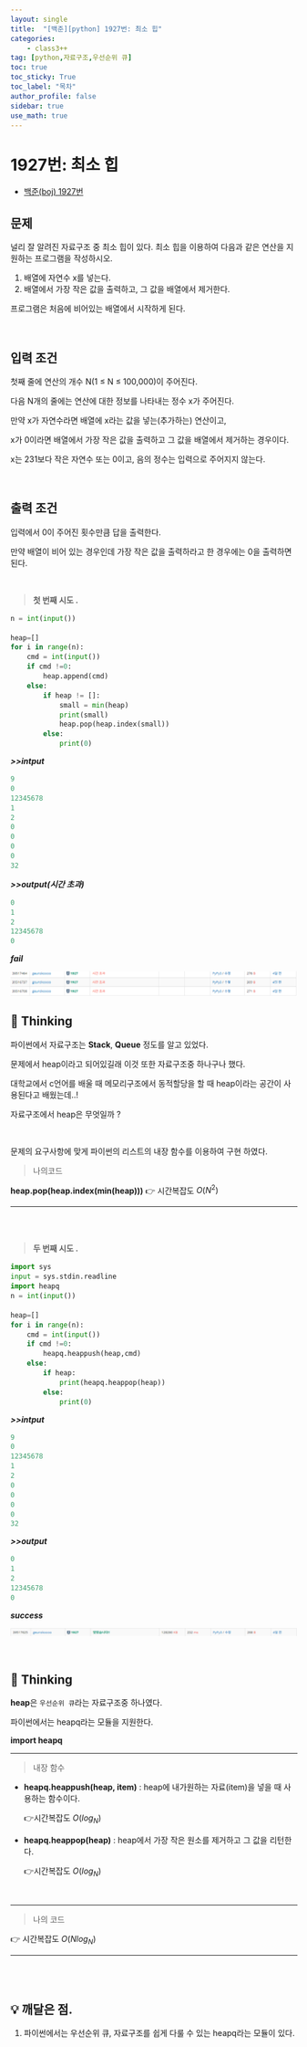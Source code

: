 ```yaml
---
layout: single
title:  "[백준][python] 1927번: 최소 힙"
categories: 
    - class3++
tag: [python,자료구조,우선순위 큐]
toc: true
toc_sticky: True
toc_label: "목차"
author_profile: false
sidebar: true
use_math: true
---
```


# 1927번: 최소 힙

* [백준(boj) 1927번](https://www.acmicpc.net/problem/1927)



## 문제

널리 잘 알려진 자료구조 중 최소 힙이 있다. 최소 힙을 이용하여 다음과 같은 연산을 지원하는 프로그램을 작성하시오.

1. 배열에 자연수 x를 넣는다.
2. 배열에서 가장 작은 값을 출력하고, 그 값을 배열에서 제거한다.

프로그램은 처음에 비어있는 배열에서 시작하게 된다.

<br/>

## 입력 조건

첫째 줄에 연산의 개수 N(1 ≤ N ≤ 100,000)이 주어진다. 

다음 N개의 줄에는 연산에 대한 정보를 나타내는 정수 x가 주어진다. 

만약 x가 자연수라면 배열에 x라는 값을 넣는(추가하는) 연산이고, 

x가 0이라면 배열에서 가장 작은 값을 출력하고 그 값을 배열에서 제거하는 경우이다. 

x는 231보다 작은 자연수 또는 0이고, 음의 정수는 입력으로 주어지지 않는다.

<br/>

## 출력 조건

입력에서 0이 주어진 횟수만큼 답을 출력한다. 

만약 배열이 비어 있는 경우인데 가장 작은 값을 출력하라고 한 경우에는 0을 출력하면 된다.

<br/>

> **첫 번째 시도 .**

```python
n = int(input())

heap=[]
for i in range(n):
    cmd = int(input())
    if cmd !=0:
        heap.append(cmd)
    else:
        if heap != []:
            small = min(heap)
            print(small)
            heap.pop(heap.index(small))
        else:
            print(0)
```

 ***>>intput***

```python
9
0
12345678
1
2
0
0
0
0
32
```

 ***>>output(시간 초과)***

```python
0
1
2
12345678
0               
```

 ***fail***

![image-20220228185016277]({{geunskoo.github.io}}/../images/2022-02-28-boj-1927/image-20220228185016277.png)

## 🌝 Thinking

파이썬에서 자료구조는 **Stack**, **Queue** 정도를 알고 있었다.

문제에서 heap이라고 되어있길래 이것 또한 자료구조중 하나구나 했다.

대학교에서 c언어를 배울 때 메모리구조에서 동적할당을 할 때 heap이라는 공간이 사용된다고 배웠는데..!

자료구조에서 heap은 무엇일까 ?

<br/>

문제의 요구사항에 맞게 파이썬의 리스트의 내장 함수를 이용하여 구현 하였다.

> 나의코드

**heap.pop(heap.index(min(heap)))** 👉 시간복잡도 $O(N^2)$ 

***

<br/>

<br/>

> **두 번째 시도 .**

```python
import sys
input = sys.stdin.readline
import heapq
n = int(input())

heap=[]
for i in range(n):
    cmd = int(input())
    if cmd !=0:
        heapq.heappush(heap,cmd)
    else:
        if heap:
            print(heapq.heappop(heap))
        else:
            print(0)
```

 ***>>intput***

```python
9
0
12345678
1
2
0
0
0
0
32
```

 ***>>output***

```python
0
1
2
12345678
0
```

 ***success***

![image-20220228185200023]({{geunskoo.github.io}}/../images/2022-02-28-boj-1927/image-20220228185200023.png)

<br/>

## 🌝 Thinking

**heap**은 `우선순위 큐`라는 자료구조중 하나였다.

파이썬에서는 heapq라는 모듈을 지원한다.

**import heapq**

***

> 내장 함수 

* **heapq.heappush(heap, item)** : heap에 내가원하는 자료(item)을 넣을 때 사용하는 함수이다.

  👉시간복잡도 $O(log_N)$

* **heapq.heappop(heap)** : heap에서 가장 작은 원소를 제거하고 그 값을 리턴한다. 

  👉시간복잡도 $O(log_N)$

<br/>

***

> 나의 코드

👉 시간복잡도 $O(Nlog_N)$

***

<br/>

<br/>

## 💡 깨달은 점.

1. 파이썬에서는 우선순위 큐, 자료구조를 쉽게 다룰 수 있는 heapq라는 모듈이 있다.

